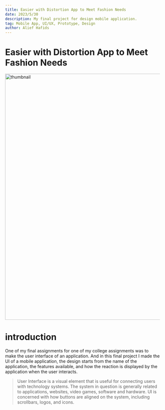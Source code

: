 ```yaml
---
title: Easier with Distortion App to Meet Fashion Needs
date: 2023/5/30
description: My final project for design mobile application.
tag: Mobile App, UI/UX, Prototype, Design
author: Alief Hafids
---
```


# Easier with Distortion App to Meet Fashion Needs

<img src="/images/articles-2/img-tmb.png" data-align="center" alt="thumbnail" width="800px"/>

# introduction

One of my final assignments for one of my college assignments was to make the user interface of an application. And in this final project I made the UI of a mobile application, the design starts from the name of the application, the features available, and how the reaction is displayed by the application when the user interacts.

>User Interface is a visual element that is useful for connecting users with technology systems. The system in question is generally related to applications, websites, video games, software and hardware. UI is concerned with how buttons are aligned on the system, including scrollbars, logos, and icons.

